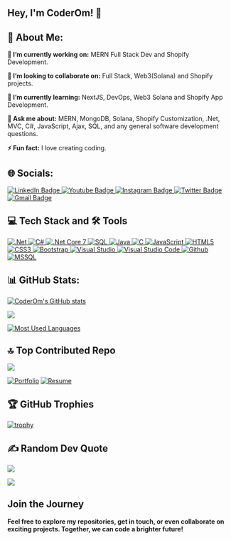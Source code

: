 ## Hey, I'm CoderOm! 👋 

## 💫 About Me:
<b>🔭 I’m currently working on:</b>
MERN Full Stack Dev and Shopify Development.

<b>👯 I’m looking to collaborate on:</b>
Full Stack, Web3(Solana) and Shopify projects.

<b>🌱 I’m currently learning:</b>
NextJS, DevOps, Web3 Solana and Shopify App Development.

<b>💬 Ask me about:</b>
MERN, MongoDB, Solana, Shopify Customization, .Net, MVC, C#, JavaScript, Ajax, SQL, and any general software development questions.

<b>⚡ Fun fact:</b>
I love creating coding.

## 🌐 Socials:
<div id="badges">
    <a href="https://www.linkedin.com/in/1omsharma/">
        <img src="https://img.shields.io/badge/LinkedIn-%230077B5.svg?logo=linkedin&logoColor=white"
            alt="LinkedIn Badge" />
    </a>
    <a href="https://www.youtube.com/@Coder_Om">
        <img src="https://img.shields.io/badge/YouTube-FF0000.svg?logo=youtube&logoColor=white"
            alt="Youtube Badge" />
    </a>
    <a href="https://www.instagram.com/coder.om/">
        <img src="https://img.shields.io/badge/Instagram-%23E4405F.svg?logo=Instagram&logoColor=white"
            alt="Instagram Badge" />
    </a>
    <a href="https://twitter.com/1omsharma">
        <img src="https://img.shields.io/badge/Twitter-%231DA1F2.svg?logo=Twitter&logoColor=white"
            alt="Twitter Badge" />
    </a>
    <a href="mailto:mail.coderom@gmail.com">
        <img src="https://img.shields.io/badge/Gmail-Red?logo=Gmail&logoColor=white" alt="Gmail Badge" />
    </a>
</div>

## 💻 Tech Stack and :hammer_and_wrench: Tools

<div id="badges">
    <a href="#!">
        <img src="https://img.shields.io/badge/.NET-512bd4.svg?style=for-the-badge&logo=dotnet&logoColor=white" alt=".Net" />
    </a>
    <a href="#!">
        <img src="https://img.shields.io/badge/C%23-68217A.svg?style=for-the-badge&logo=c-sharp&logoColor=white" alt="C#" />
    </a>
    <a href="#!">
        <img src="https://img.shields.io/badge/.NET%20Core-5C2D91.svg?style=for-the-badge&logo=.net&logoColor=white" alt=".Net Core 7" />
    </a>
    <a href="#!">
        <img src="https://img.shields.io/badge/SQL-CC2927.svg?style=for-the-badge&logo=microsoft-sql-server&logoColor=white" alt="SQL" />
    </a>
    <a href="#!">
        <img src="https://img.shields.io/badge/Java-ED8B00?style=for-the-badge&logo=openjdk&logoColor=white" alt="Java" />
    </a>
    <a href="#!">
        <img src="https://img.shields.io/badge/C-555555.svg?style=for-the-badge&logo=c&logoColor=white" alt="C" />
    </a>
    <a href="#!">
        <img src="https://img.shields.io/badge/javascript-%23323330.svg?style=for-the-badge&logo=javascript&logoColor=%23F7DF1E" alt="JavaScript" />
    </a>
    <a href="#!">
        <img src="https://img.shields.io/badge/html5-%23E34F26.svg?style=for-the-badge&logo=html5&logoColor=white" alt="HTML5" />
    </a>
    <a href="#!">
        <img src="https://img.shields.io/badge/css3-%231572B6.svg?style=for-the-badge&logo=css3&logoColor=white" alt="CSS3" />
    </a>
    <a href="#!">
        <img src="https://img.shields.io/badge/bootstrap-%23563D7C.svg?style=for-the-badge&logo=bootstrap&logoColor=white" alt="Bootstrap" />
    </a>
    <a href="#!">
        <img src="https://img.shields.io/badge/Visual%20Studio-5C2D91.svg?style=for-the-badge&logo=visual-studio&logoColor=white" alt="Visual Studio" />
    </a>
    <a href="#!">
        <img src="https://img.shields.io/badge/Visual%20Studio%20Code-007ACC.svg?style=for-the-badge&logo=visual-studio-code&logoColor=white" alt="Visual Studio Code" />
    </a>
    <a href="#!">
        <img src="https://img.shields.io/badge/GitHub-181717.svg?style=for-the-badge&logo=github&logoColor=white" alt="Github" />
    </a>
    <a href="#!">
        <img src="https://img.shields.io/badge/MSSQL-CC2927.svg?style=for-the-badge&logo=microsoft-sql-server&logoColor=white" alt="MSSQL" />
    </a>
</div>

## 📊 GitHub Stats:

[![CoderOm's GitHub stats](https://github-readme-stats.vercel.app/api?username=coderomm&theme=dark&hide_border=false&include_all_commits=true&count_private=false&show=reviews,discussions_started,discussions_answered,prs_merged,prs_merged_percentage&show_icons=true)](https://github.com/coderomm/coderomm)

[![](https://github-readme-streak-stats.herokuapp.com/?user=coderomm&theme=dark&hide_border=false)](https://github.com/coderomm/coderomm)

[![Most Used Languages](https://github-readme-stats.vercel.app/api/top-langs/?username=coderomm&theme=dark&hide_border=false&include_all_commits=false&count_private=false&layout=compact)](https://github.com/coderomm/coderomm)

## 🔝 Top Contributed Repo
[![](https://github-contributor-stats.vercel.app/api?username=coderomm&limit=5&theme=tokyonight&combine_all_yearly_contributions=true)](https://github.com/coderomm/coderomm)

[![Portfolio](https://img.shields.io/badge/See%20my%20Portfolio-164e63.svg?style=for-the-badge&logo=monitor&logoColor=white)](https://coderom.databoltahai.in)
[![Resume](https://img.shields.io/badge/Download%20my%20Resume-164e63.svg?style=for-the-badge&logo=download&logoColor=white)](https://coderom.databoltahai.in/Home/DownloadResume)

## 🏆 GitHub Trophies
[![trophy](https://github-profile-trophy.vercel.app/?username=coderomm&theme=darkhub)](https://github.com/coderomm/coderomm)

## ✍️ Random Dev Quote
![](https://quotes-github-readme.vercel.app/api?type=horizontal&theme=radical&quote=My%20goal%20is%20centered%20around%20a%20single%20idea:%20bringing%20simplicity%20into%20complexity)


[![](https://visitcount.itsvg.in/api?id=coderomm&label=Profile%20Views&color=0&icon=0&pretty=false)](https://visitcount.itsvg.in)

## Join the Journey
<b>Feel free to explore my repositories, get in touch, or even collaborate on exciting projects. Together, we can code a
brighter future!</b>
